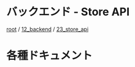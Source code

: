 # バックエンド - Store API

[root](./../../../README.md) 
/ [12_backend](./../README.md) 
/ [23_store_api](./README.md)

# 各種ドキュメント
